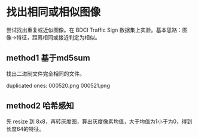 # 找出相同或相似图像

尝试找出重复或近似图像。在 BDCI Traffic Sign 数据集上实验。基本思路：图像->特征，距离相同或接近判定为相似。

## method1 基于md5sum

找出二进制文件完全相同的文件。

duplicated ones:
000520.png
000521.png


## method2 哈希感知

先 resize 到 8x8，再转灰度图，算出灰度像素均值，大于均值为1小于为0，得到长度64的特征。
